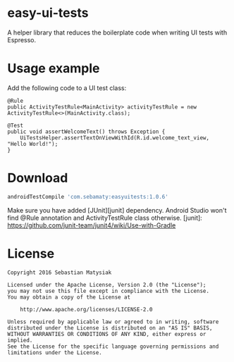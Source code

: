 # easy-ui-tests
A helper library that reduces the boilerplate code when writing UI tests with Espresso.

# Usage example
Add the following code to a UI test class:
```android
@Rule
public ActivityTestRule<MainActivity> activityTestRule = new ActivityTestRule<>(MainActivity.class);

@Test
public void assertWelcomeText() throws Exception {
    UiTestsHelper.assertTextOnViewWithId(R.id.welcome_text_view, "Hello World!");
}
```
# Download
```gradle
androidTestCompile 'com.sebamaty:easyuitests:1.0.6'
```
Make sure you have added [JUnit][junit] dependency. Android Studio won't find @Rule annotation and ActivityTestRule class otherwise.
[junit]: https://github.com/junit-team/junit4/wiki/Use-with-Gradle

# License
```
Copyright 2016 Sebastian Matysiak

Licensed under the Apache License, Version 2.0 (the "License");
you may not use this file except in compliance with the License.
You may obtain a copy of the License at

    http://www.apache.org/licenses/LICENSE-2.0

Unless required by applicable law or agreed to in writing, software
distributed under the License is distributed on an "AS IS" BASIS,
WITHOUT WARRANTIES OR CONDITIONS OF ANY KIND, either express or implied.
See the License for the specific language governing permissions and
limitations under the License.
```
